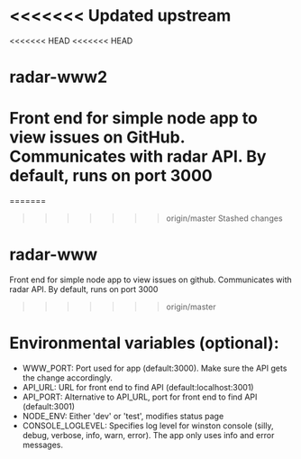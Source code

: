 <<<<<<< Updated upstream
=======
<<<<<<< HEAD
<<<<<<< HEAD
# radar-www2
Front end for simple node app to view issues on GitHub. Communicates with radar API. By default, runs on port 3000
=======
=======
>>>>>>> origin/master
>>>>>>> Stashed changes
# radar-www
Front end for simple node app to view issues on github. Communicates with radar API. By default, runs on port 3000
>>>>>>> origin/master
# Environmental variables (optional):
- WWW_PORT: Port used for app (default:3000). Make sure the API gets the change accordingly.
- API_URL: URL for front end to find API (default:localhost:3001)
- API_PORT: Alternative to API_URL, port for front end to find API (default:3001)
- NODE_ENV: Either 'dev' or 'test', modifies status page
- CONSOLE_LOGLEVEL: Specifies log level for winston console (silly, debug, verbose, info, warn, error). The app only uses info and error messages.
